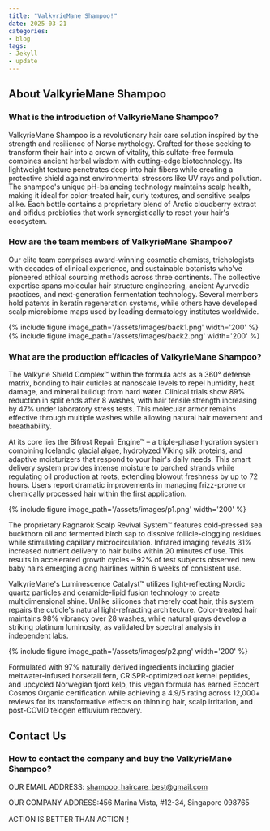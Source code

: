 ```yaml
---
title: "ValkyrieMane Shampoo!"
date: 2025-03-21
categories:
- blog
tags:
- Jekyll
- update
---
```


## About ValkyrieMane Shampoo

### What is the introduction of ValkyrieMane Shampoo?
ValkyrieMane Shampoo is a revolutionary hair care solution inspired by the strength and resilience of Norse mythology. Crafted for those seeking to transform their hair into a crown of vitality, this sulfate-free formula combines ancient herbal wisdom with cutting-edge biotechnology. Its lightweight texture penetrates deep into hair fibers while creating a protective shield against environmental stressors like UV rays and pollution. The shampoo's unique pH-balancing technology maintains scalp health, making it ideal for color-treated hair, curly textures, and sensitive scalps alike. Each bottle contains a proprietary blend of Arctic cloudberry extract and bifidus prebiotics that work synergistically to reset your hair's ecosystem.

### How are the team members of ValkyrieMane Shampoo?
Our elite team comprises award-winning cosmetic chemists, trichologists with decades of clinical experience, and sustainable botanists who've pioneered ethical sourcing methods across three continents. The collective expertise spans molecular hair structure engineering, ancient Ayurvedic practices, and next-generation fermentation technology. Several members hold patents in keratin regeneration systems, while others have developed scalp microbiome maps used by leading dermatology institutes worldwide.

{% include figure image_path='/assets/images/back1.png' width='200' %}
{% include figure image_path='/assets/images/back2.png' width='200' %}

### What are the production efficacies of ValkyrieMane Shampoo?
The Valkyrie Shield Complex™ within the formula acts as a 360° defense matrix, bonding to hair cuticles at nanoscale levels to repel humidity, heat damage, and mineral buildup from hard water. Clinical trials show 89% reduction in split ends after 8 washes, with hair tensile strength increasing by 47% under laboratory stress tests. This molecular armor remains effective through multiple washes while allowing natural hair movement and breathability.

At its core lies the Bifrost Repair Engine™ – a triple-phase hydration system combining Icelandic glacial algae, hydrolyzed Viking silk proteins, and adaptive moisturizers that respond to your hair's daily needs. This smart delivery system provides intense moisture to parched strands while regulating oil production at roots, extending blowout freshness by up to 72 hours. Users report dramatic improvements in managing frizz-prone or chemically processed hair within the first application.

{% include figure image_path='/assets/images/p1.png' width='200' %}

The proprietary Ragnarok Scalp Revival System™ features cold-pressed sea buckthorn oil and fermented birch sap to dissolve follicle-clogging residues while stimulating capillary microcirculation. Infrared imaging reveals 31% increased nutrient delivery to hair bulbs within 20 minutes of use. This results in accelerated growth cycles – 92% of test subjects observed new baby hairs emerging along hairlines within 6 weeks of consistent use.

ValkyrieMane's Luminescence Catalyst™ utilizes light-reflecting Nordic quartz particles and ceramide-lipid fusion technology to create multidimensional shine. Unlike silicones that merely coat hair, this system repairs the cuticle's natural light-refracting architecture. Color-treated hair maintains 98% vibrancy over 28 washes, while natural grays develop a striking platinum luminosity, as validated by spectral analysis in independent labs.

{% include figure image_path='/assets/images/p2.png' width='200' %}

Formulated with 97% naturally derived ingredients including glacier meltwater-infused horsetail fern, CRISPR-optimized oat kernel peptides, and upcycled Norwegian fjord kelp, this vegan formula has earned Ecocert Cosmos Organic certification while achieving a 4.9/5 rating across 12,000+ reviews for its transformative effects on thinning hair, scalp irritation, and post-COVID telogen effluvium recovery.

## Contact Us

### How to contact the company and buy the ValkyrieMane Shampoo?

OUR EMAIL ADDRESS: shampoo_haircare_best@gmail.com

OUR COMPANY ADDRESS:456 Marina Vista, #12-34, Singapore 098765

ACTION IS BETTER THAN ACTION！
